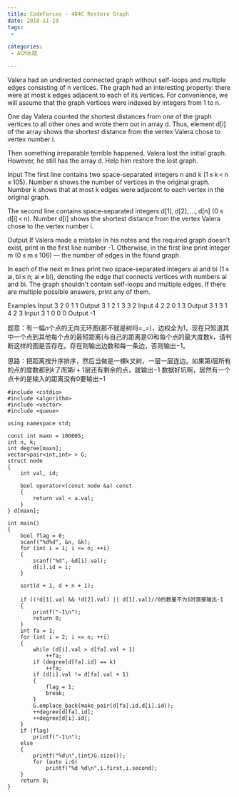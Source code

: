 ```yaml
---
title: CodeForces - 404C Restore Graph
date: 2018-11-19
tags:
 - 

categories:
 - ACM水题

---
```


Valera had an undirected connected graph without self-loops and multiple edges consisting of n vertices. The graph had an interesting property: there were at most k edges adjacent to each of its vertices. For convenience, we will assume that the graph vertices were indexed by integers from 1 to n.

One day Valera counted the shortest distances from one of the graph vertices to all other ones and wrote them out in array d. Thus, element d[i] of the array shows the shortest distance from the vertex Valera chose to vertex number i.

Then something irreparable terrible happened. Valera lost the initial graph. However, he still has the array d. Help him restore the lost graph.

Input
The first line contains two space-separated integers n and k (1 ≤ k < n ≤ 105). Number n shows the number of vertices in the original graph. Number k shows that at most k edges were adjacent to each vertex in the original graph.

The second line contains space-separated integers d[1], d[2], ..., d[n] (0 ≤ d[i] < n). Number d[i] shows the shortest distance from the vertex Valera chose to the vertex number i.

Output
If Valera made a mistake in his notes and the required graph doesn't exist, print in the first line number -1. Otherwise, in the first line print integer m (0 ≤ m ≤ 106) — the number of edges in the found graph.

In each of the next m lines print two space-separated integers ai and bi (1 ≤ ai, bi ≤ n; ai ≠ bi), denoting the edge that connects vertices with numbers ai and bi. The graph shouldn't contain self-loops and multiple edges. If there are multiple possible answers, print any of them.

Examples
Input
3 2
0 1 1
Output
3
1 2
1 3
3 2
Input
4 2
2 0 1 3
Output
3
1 3
1 4
2 3
Input
3 1
0 0 0
Output
-1

题意：有一幅$n$个点的无向无环图(那不就是树吗=_=)，边权全为$1$，现在只知道其中一个点到其他每个点的最短距离(与自己的距离是$0$)和每个点的最大度数$k$，请判断这样的图是否存在。存在则输出边数和每一条边，否则输出$-1$。

思路：把距离按升序排序，然后当做是一棵k叉树，一层一层连边。如果第$i$层所有的点的度数都到$k$了而第$i+1$层还有剩余的点，就输出$-1$
数据好坑啊，居然有一个点卡的是输入的距离没有$0$要输出$-1$

```
#include <cstdio>
#include <algorithm>
#include <vector>
#include <queue>

using namespace std;

const int maxn = 100005;
int n, k;
int degree[maxn];
vector<pair<int,int> > G;
struct node
{
    int val, id;

    bool operator<(const node &a) const
    {
        return val < a.val;
    }
} d[maxn];

int main()
{
    bool flag = 0;
    scanf("%d%d", &n, &k);
    for (int i = 1; i <= n; ++i)
    {
        scanf("%d", &d[i].val);
        d[i].id = i;
    }

    sort(d + 1, d + n + 1);

    if ((!d[1].val && !d[2].val) || d[1].val)//0的数量不为1时直接输出-1
    {
        printf("-1\n");
        return 0;
    }
    int fa = 1;
    for (int i = 2; i <= n; ++i)
    {
        while (d[i].val > d[fa].val + 1)
            ++fa;
        if (degree[d[fa].id] == k)
            ++fa;
        if (d[i].val != d[fa].val + 1)
        {
            flag = 1;
            break;
        }
        G.emplace_back(make_pair(d[fa].id,d[i].id));
        ++degree[d[fa].id];
        ++degree[d[i].id];
    }
    if (flag)
        printf("-1\n");
    else
    {
        printf("%d\n",(int)G.size());
        for (auto i:G)
            printf("%d %d\n",i.first,i.second);
    }
    return 0;
}
```


